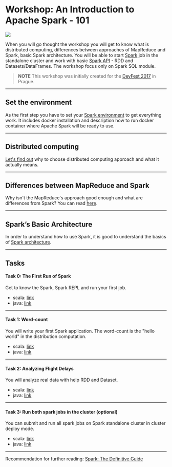 # Workshop: An Introduction to Apache Spark - 101    
![](http://spark.apache.org/docs/latest/img/spark-logo-hd.png)
  
   When you will go thought the workshop you will get to know what is distributed computing, differences between approaches of MapReduce and Spark, basic Spark architecture. You will be able to start [Spark](https://spark.apache.org/) job in the standalone cluster and work with basic [Spark API](https://spark.apache.org/docs/latest/api/scala/index.html) - RDD and Datasets/DataFrames. The workshop focus only on Spark SQL module.
> **NOTE** This workshop was initially created for the [DevFest 2017](https://2017.devfest.cz/speakers/42) in Prague.
___

## Set the environment
  As the first step you have to set your [Spark environment](environment.md) to get everything work. It includes docker installation and description how to run docker container where Apache Spark will be ready to use.
___

## Distributed computing
  [Let's find out](distribution.md) why to choose distributed computing approach and what it actually means. 
___
## Differences between MapReduce and Spark
  Why isn't the MapReduce's approach good enough and what are differences from Spark? You can read [here](mapreduce.md).
___

## Spark’s Basic Architecture
  In order to understand how to use Spark, it is good to understand the basics of [Spark architecture](architecture.md).
___

## Tasks

#### Task 0: The First Run of Spark
  Get to know the Spark, Spark REPL and run your first job.
  * scala: [link](scala/task0-firstrun/README.md)
  * java: [link](java/task0-firstrun/README.md)
___

#### Task 1: Word-count
  You will write your first Spark application. The word-count is the "hello world" in the distribution computation.
  * scala: [link](scala/task1-wordcount/README.md)
  * java: [link](java/task1-wordcount/README.md)
___

#### Task 2: Analyzing Flight Delays
  You will analyze real data with help RDD and Dataset.
  * scala: [link](scala/task2-flights/README.md)
  * java: [link](java/task2-flights/README.md)
___

#### Task 3: Run both spark jobs in the cluster (optional)
  You can submit and run all spark jobs on Spark standalone cluster in cluster deploy mode.
  * scala: [link](scala/task3/README.md)
  * java: [link](java/task3/README.md)
___

Recommendation for further reading: [Spark: The Definitive Guide](http://shop.oreilly.com/product/0636920034957.do)
